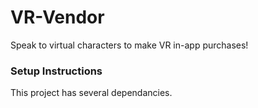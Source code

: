 # VR-Vendor
Speak to virtual characters to make VR in-app purchases!

<h3> Setup Instructions</h3>
This project has several dependancies.
